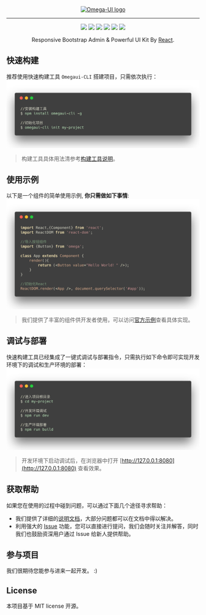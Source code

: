 <p align="center">
  <a href="javascript:;" rel="noopener" target="_blank"><img width="70%" src="https://cdn.qulongjun.cn/omega/logo_blue.png" alt="Omega-UI logo"></a></p>
</p>

------
<div align="center">

![](https://img.shields.io/badge/node-%3E%3D9.0.0-brightgreen.svg) ![](https://img.shields.io/badge/npm-%3E%3D6.1.0-brightgreen.svg) ![](https://img.shields.io/appveyor/ci/gruntjs/grunt.svg)  ![](https://img.shields.io/badge/stable-v0.0.9-blue.svg) ![](https://img.shields.io/badge/beta-v0.1.0-blue.svg) ![](https://img.shields.io/npm/l/express.svg)

</div>

<div align="center">

 Responsive Bootstrap Admin & Powerful UI Kit By [React](http://facebook.github.io/react/).

</div>

## 快速构建

推荐使用快速构建工具  `Omegaui-CLI`  搭建项目，只需依次执行：
 ![](./doc/_assets/build-tools.png)
> 构建工具具体用法清参考[构建工具说明](https://github.com/qulongjun/Omega-cli)。

## 使用示例

以下是一个组件的简单使用示例, **你只需做如下事情**:
![](./doc/_assets/demo_code.png)

>  我们提供了丰富的组件供开发者使用，可以访问[官方示例](https://omega-qulongjun.com)查看具体实现。

## 调试与部署

快速构建工具已经集成了一键式调试与部署指令，只需执行如下命令即可实现开发环境下的调试和生产环境的部署：
![](./doc/_assets/dev.png)

>  开发环境下启动调试后，在浏览器中打开 [http://127.0.0.1:8080](http://127.0.0.1:8080) 查看效果。

## 获取帮助
如果您在使用的过程中碰到问题，可以通过下面几个途径寻求帮助：
* 我们提供了详细的[说明文档](https://omega-doc.qulongjun.com)，大部分问题都可以在文档中得以解决。
* 利用强大的 [Issue](https://github.com/qulongjun/Omega-UI/issues) 功能，您可以直接进行提问，我们会随时关注并解答，同时我们也鼓励资深用户通过 Issue 给新人提供帮助。

## 参与项目

我们很期待您能参与进来一起开发。 :)


## License

本项目基于 MIT license 开源。